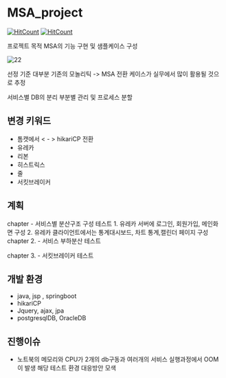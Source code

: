# MSA_project
[![HitCount](http://hits.dwyl.com/ldk-hub/MSA_project.svg)](http://hits.dwyl.com/ldk-hub/MSA_project)
[![HitCount](https://img.shields.io/badge/lisence-MIT-green.svg)](https://github.com/ldk-hub/MSA_project/blob/master/LICENSE)

프로젝트 목적 MSA의 기능 구현 및 샘플케이스 구성

![22](https://user-images.githubusercontent.com/12209348/75217751-47116c80-57db-11ea-9b8d-69af722f8dbf.PNG)

선정 기준 
 대부분 기존의 모놀리틱 -> MSA 전환 케이스가 실무에서 많이 활용될 것으로 추정

서비스별 DB의 분리 부분별 관리 및 프로세스 분할 


## 변경 키워드
  - 톰캣에서 < - > hikariCP 전환
  - 유레카 
  - 리본 
  - 히스트릭스 
  - 줄
  - 서킷브레이커




## 계획
 chapter - 서비스별 분산구조 구성 테스트 
       1. 유레카 서버에 로그인, 회원가입, 메인화면 구성
       2. 유레카 클라이언트에서는 통계대시보드, 차트 통계,캘린더 페이지 구성
chapter 2. - 서비스 부하분산 테스트
         
chapter 3. - 서킷브레이커 테스트



## 개발 환경
 - java, jsp , springboot
 - hikariCP
 - Jquery, ajax, jpa
 - postgresqlDB, OracleDB
 
 
 
 ## 진행이슈
  - 노트북의 메모리와 CPU가 2개의 db구동과 여러개의 서비스 실행과정에서 OOM이 발생 해당 테스트 환경 대응방안 모색 
